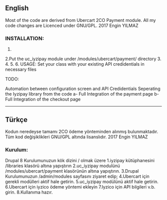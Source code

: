 ## English

Most of the code are derived from Ubercart 2CO Payment module. All my code changes are Licenced under GNU/GPL. 2017 Engin YILMAZ

### INSTALLATION: 
1.
2.Put the uc_iyzipay module under /modules/ubercart/payment/ directory
3.
4.
5.
6.
USAGE: Set your class with your existing API credidentials in necessary files

TODO:

Automation between configuration screen and API Credidentials
Seperating the Iyzipay library from the code
a- Full Integration of the payment page b- Full Integration of the checkout page

-------------
## Türkçe
Kodun neredeyse tamamı 2CO ödeme yönteminden alınmış bulunmaktadır. Tüm kod değişiklikleri GNU/GPL altında lisanslıdır. 2017 Engin YILMAZ 


### Kurulum:

Drupal 8 Kurulumunuzun kök dizini / olmak üzere
1.iyzipay kütüphanesini /libraries klasörü altına yapıştırın
2.uc_iyzipay modulünü /modules/ubercart/payment klasörünün altına yapıştırın.
3.Drupal Kurulumunuzun /admin/modules sayfasını ziyaret edip;
4.Ubercart için gerekli modülleri aktif hale getirin.
5.uc_iyzipay modülünü aktif hale getirin.
6.Ubercart için iyzico ödeme yöntemi ekleyin
7.Iyzico için API bilgileri v.b. girin.
8.Kullanıma hazır.
